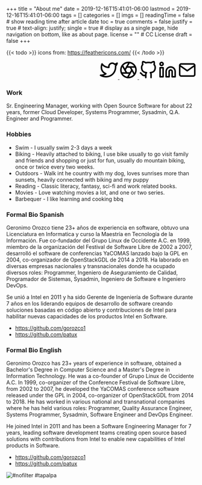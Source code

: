 +++
title = "About me"
date = 2019-12-16T15:41:01-06:00
lastmod = 2019-12-16T15:41:01-06:00
tags = []
categories = []
imgs = []
readingTime = false  # show reading time after article date
toc = true
comments = false
justify = true  # text-align: justify;
single = true  # display as a single page, hide navigation on bottom, like as about page.
license = ""  # CC License
draft = false
+++

{{< todo >}} icons from: https://feathericons.com/ {{< /todo >}}


<div align="right">
<a href="https://twitter.com/patux" target="_blank"><img src="twitter.svg" alt"Twitter"></
a>
<a href="https://www.flickr.com/people/p4tux/" target="_blank"><img src="aperture.svg" alt"Flickr"></
a>
<a href="https://github.com/patux" target="_blank"><img src="github.svg" alt"Github"></a>
<a href="https://www.linkedin.com/in/patux/" target="_blank"><img src="linkedin.svg" alt"Linkedin"></a>
<a href="mailto:gorozco`at`gmail`dot`com?subject=Contact from patux dot net" target="_top"><img src="mail.svg" alt"Mail"></a>
</div>

### Work

Sr. Engineering Manager, working with Open Source Software for about 22 years, former Cloud Developer, Systems Programmer, Sysadmin, Q.A. Engineer and Programmer.

### Hobbies

* Swim - I usually swim 2-3 days a week
* Biking - Heavily attached to biking, I use bike usually to go visit family and friends and shopping or just for fun, usually do mountain biking, once or twice every two weeks.
* Outdoors - Walk int he country with my dog, loves sunrises more than sunsets, heavily connected with biking and my puppy
* Reading - Classic literacy, fantasy, sci-fi and work related books.
* Movies - Love watching movies a lot, and one or two series.
* Barbequer - I like learning and cooking bbq


### Formal Bio Spanish

Geronimo Orozco tiene 23+ años de experiencia en software, obtuvo una Licenciatura en Informatica y curso la Maestría en Tecnología de la Información. Fue co-fundador del Grupo Linux de Occidente A.C. en 1999, miembro de la organización del Festival de Software Libre de 2002 a 2007, desarrolló el software de conferencias YaCOMAS lanzado bajo la GPL en 2004, co-organizador de OpenStackGDL de 2014 a 2018. Ha laborado en diversas empresas nacionales y transnacionales donde ha ocupado diversos roles: Programmer, Ingeniero de Aseguramiento de Calidad, Programador de Sistemas, Sysadmin, Ingeniero de Software e Ingeniero DevOps.

Se unió a Intel en 2011 y ha sido Gerente de Ingeniería de Software durante 7 años en los liderando equipos de desarrollo de software creando soluciones basadas en código abierto y contribuciones de Intel para habilitar nuevas capacidades de los productos Intel en Software.

  * https://github.com/gorozco1
  * https://github.com/patux

### Formal Bio English

Geronimo Orozco has 23+ years of experience in software, obtained a Bachelor's Degree in Computer Science and a Master's Degree in Information Technology. He was a co-founder of Grupo Linux de Occidente A.C. In 1999, co-organizer of the Conference Festival de Software Libre,  from 2002 to 2007, he developed the YaCOMAS conference software released under the GPL in 2004, co-organizer of OpenStackGDL from 2014 to 2018. He has worked in various national and transnational companies where he has held various roles: Programmer, Quality Assurance Engineer, Systems Programmer, Sysadmin, Software Engineer and DevOps Engineer.

He joined Intel in 2011 and has been a Software Engineering Manager for 7 years, leading software development teams creating open source based solutions with contributions from Intel to enable new capabilities of Intel products in Software.

  * https://github.com/gorozco1
  * https://github.com/patux

<img src="https://live.staticflickr.com/7616/16877639095_e2ae7e1453_z.jpg" width="640" height="640" alt="#nofilter #tapalpa">

